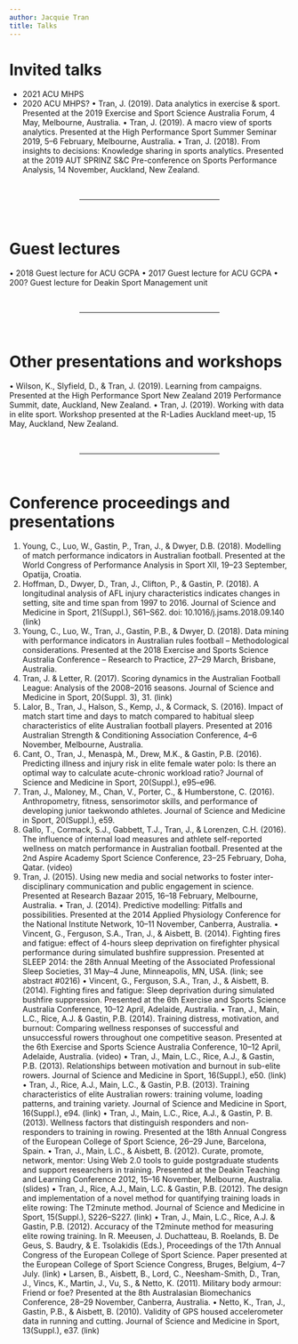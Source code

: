 ```yaml
---
author: Jacquie Tran
title: Talks
---
```


# Invited talks

- 2021 ACU MHPS
- 2020 ACU MHPS?
•	Tran, J. (2019). Data analytics in exercise & sport. Presented at the 2019 Exercise and Sport Science Australia Forum, 4 May, Melbourne, Australia.
•	Tran, J. (2019). A macro view of sports analytics. Presented at the High Performance Sport Summer Seminar 2019, 5–6 February, Melbourne, Australia.
•	Tran, J. (2018). From insights to decisions: Knowledge sharing in sports analytics. Presented at the 2019 AUT SPRINZ S&C Pre-conference on Sports Performance Analysis, 14 November, Auckland, New Zealand.

<br />
<center><hr width = "50%"></center>
<br />

# Guest lectures

•	2018 Guest lecture for ACU GCPA
•	2017 Guest lecture for ACU GCPA
•	200? Guest lecture for Deakin Sport Management unit

<br />
<center><hr width = "50%"></center>
<br />

# Other presentations and workshops

•	Wilson, K., Slyfield, D., & Tran, J. (2019). Learning from campaigns. Presented at the High Performance Sport New Zealand 2019 Performance Summit, date, Auckland, New Zealand.
•	Tran, J. (2019). Working with data in elite sport. Workshop presented at the R-Ladies Auckland meet-up, 15 May, Auckland, New Zealand.


<br />
<center><hr width = "50%"></center>
<br />

# Conference proceedings and presentations

1. Young, C., Luo, W., Gastin, P., Tran, J., & Dwyer, D.B. (2018). Modelling of match performance indicators in Australian football. Presented at the World Congress of Performance Analysis in Sport XII, 19–23 September, Opatija, Croatia.
2. Hoffman, D., Dwyer, D., Tran, J., Clifton, P., & Gastin, P. (2018). A longitudinal analysis of AFL injury characteristics indicates changes in setting, site and time span from 1997 to 2016. Journal of Science and Medicine in Sport, 21(Suppl.), S61–S62. doi: 10.1016/j.jsams.2018.09.140 (link)
3. Young, C., Luo, W., Tran, J., Gastin, P.B., & Dwyer, D. (2018). Data mining with performance indicators in Australian rules football – Methodological considerations. Presented at the 2018 Exercise and Sports Science Australia Conference – Research to Practice, 27–29 March, Brisbane, Australia.
4. Tran, J. & Letter, R. (2017). Scoring dynamics in the Australian Football League: Analysis of the 2008–2016 seasons. Journal of Science and Medicine in Sport, 20(Suppl. 3), 31. (link)
5. Lalor, B., Tran, J., Halson, S., Kemp, J., & Cormack, S. (2016). Impact of match start time and days to match compared to habitual sleep characteristics of elite Australian football players. Presented at 2016 Australian Strength & Conditioning Association Conference, 4–6 November, Melbourne, Australia.
6. Cant, O., Tran, J., Menaspà, M., Drew, M.K., & Gastin, P.B. (2016). Predicting illness and injury risk in elite female water polo: Is there an optimal way to calculate acute-chronic workload ratio? Journal of Science and Medicine in Sport, 20(Suppl.), e95–e96.
7. Tran, J., Maloney, M., Chan, V., Porter, C., & Humberstone, C. (2016). Anthropometry, fitness, sensorimotor skills, and performance of developing junior taekwondo athletes. Journal of Science and Medicine in Sport, 20(Suppl.), e59.
8. Gallo, T., Cormack, S.J., Gabbett, T.J., Tran, J., & Lorenzen, C.H. (2016). The influence of internal load measures and athlete self-reported wellness on match performance in Australian football. Presented at the 2nd Aspire Academy Sport Science Conference, 23–25 February, Doha, Qatar. (video)
9. Tran, J. (2015). Using new media and social networks to foster inter-disciplinary communication and public engagement in science. Presented at Research Bazaar 2015, 16–18 February, Melbourne, Australia.
•	Tran, J. (2014). Predictive modelling: Pitfalls and possibilities. Presented at the 2014 Applied Physiology Conference for the National Institute Network, 10–11 November, Canberra, Australia.
•	Vincent, G., Ferguson, S.A., Tran, J., & Aisbett, B. (2014). Fighting fires and fatigue: effect of 4-hours sleep deprivation on firefighter physical performance during simulated bushfire suppression. Presented at SLEEP 2014: the 28th Annual Meeting of the Associated Professional Sleep Societies, 31 May–4 June, Minneapolis, MN, USA. (link; see abstract #0216)
•	Vincent, G., Ferguson, S.A., Tran, J., & Aisbett, B. (2014). Fighting fires and fatigue: Sleep deprivation during simulated bushfire suppression. Presented at the 6th Exercise and Sports Science Australia Conference, 10–12 April, Adelaide, Australia.
•	Tran, J., Main, L.C., Rice, A.J. & Gastin, P.B. (2014). Training distress, motivation, and burnout: Comparing wellness responses of successful and unsuccessful rowers throughout one competitive season. Presented at the 6th Exercise and Sports Science Australia Conference, 10–12 April, Adelaide, Australia. (video)
•	Tran, J., Main, L.C., Rice, A.J., & Gastin, P.B. (2013). Relationships between motivation and burnout in sub-elite rowers. Journal of Science and Medicine in Sport, 16(Suppl.), e50. (link)
•	Tran, J., Rice, A.J., Main, L.C., & Gastin, P.B. (2013). Training characteristics of elite Australian rowers: training volume, loading patterns, and training variety. Journal of Science and Medicine in Sport, 16(Suppl.), e94. (link)
•	Tran, J., Main, L.C., Rice, A.J., & Gastin, P. B. (2013). Wellness factors that distinguish responders and non-responders to training in rowing. Presented at the 18th Annual Congress of the European College of Sport Science, 26–29 June, Barcelona, Spain.
•	Tran, J., Main, L.C., & Aisbett, B. (2012). Curate, promote, network, mentor: Using Web 2.0 tools to guide postgraduate students and support researchers in training. Presented at the Deakin Teaching and Learning Conference 2012, 15–16 November, Melbourne, Australia. (slides)
•	Tran, J., Rice, A.J., Main, L.C. & Gastin, P.B. (2012). The design and implementation of a novel method for quantifying training loads in elite rowing: The T2minute method. Journal of Science and Medicine in Sport, 15(Suppl.), S226–S227. (link)
•	Tran, J., Main, L.C., Rice, A.J. & Gastin, P.B. (2012). Accuracy of the T2minute method for measuring elite rowing training. In R. Meeusen, J. Duchatteau, B. Roelands, B. De Geus, S. Baudry, & E. Tsolakidis (Eds.), Proceedings of the 17th Annual Congress of the European College of Sport Science. Paper presented at the European College of Sport Science Congress, Bruges, Belgium, 4–7 July. (link)
•	Larsen, B., Aisbett, B., Lord, C., Neesham-Smith, D., Tran, J., Vincs, K., Martin, J., Vu, S., & Netto, K. (2011). Military body armour: Friend or foe? Presented at the 8th Australasian Biomechanics Conference, 28–29 November, Canberra, Australia.
•	Netto, K., Tran, J., Gastin, P.B., & Aisbett, B. (2010). Validity of GPS housed accelerometer data in running and cutting. Journal of Science and Medicine in Sport, 13(Suppl.), e37. (link)